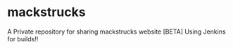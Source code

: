# mackstrucks
A Private repository for sharing mackstrucks website [BETA] 
Using Jenkins for builds!!
